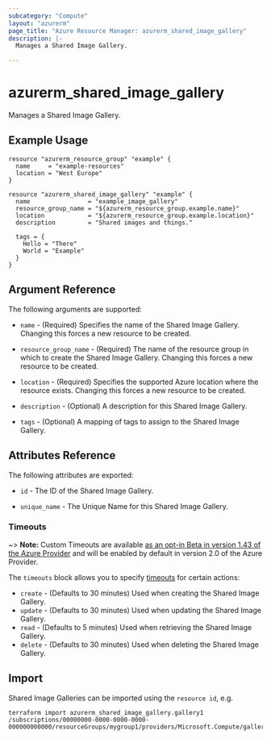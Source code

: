 ```yaml
---
subcategory: "Compute"
layout: "azurerm"
page_title: "Azure Resource Manager: azurerm_shared_image_gallery"
description: |-
  Manages a Shared Image Gallery.

---
```


# azurerm_shared_image_gallery

Manages a Shared Image Gallery.

## Example Usage

```hcl
resource "azurerm_resource_group" "example" {
  name     = "example-resources"
  location = "West Europe"
}

resource "azurerm_shared_image_gallery" "example" {
  name                = "example_image_gallery"
  resource_group_name = "${azurerm_resource_group.example.name}"
  location            = "${azurerm_resource_group.example.location}"
  description         = "Shared images and things."

  tags = {
    Hello = "There"
    World = "Example"
  }
}
```

## Argument Reference

The following arguments are supported:

* `name` - (Required) Specifies the name of the Shared Image Gallery. Changing this forces a new resource to be created.

* `resource_group_name` - (Required) The name of the resource group in which to create the Shared Image Gallery. Changing this forces a new resource to be created.

* `location` - (Required) Specifies the supported Azure location where the resource exists. Changing this forces a new resource to be created.

* `description` - (Optional) A description for this Shared Image Gallery.

* `tags` - (Optional) A mapping of tags to assign to the Shared Image Gallery.

## Attributes Reference

The following attributes are exported:

* `id` - The ID of the Shared Image Gallery.

* `unique_name` - The Unique Name for this Shared Image Gallery.

### Timeouts

~> **Note:** Custom Timeouts are available [as an opt-in Beta in version 1.43 of the Azure Provider](/docs/providers/azurerm/guides/2.0-beta.html) and will be enabled by default in version 2.0 of the Azure Provider.

The `timeouts` block allows you to specify [timeouts](https://www.terraform.io/docs/configuration/resources.html#timeouts) for certain actions:

* `create` - (Defaults to 30 minutes) Used when creating the Shared Image Gallery.
* `update` - (Defaults to 30 minutes) Used when updating the Shared Image Gallery.
* `read` - (Defaults to 5 minutes) Used when retrieving the Shared Image Gallery.
* `delete` - (Defaults to 30 minutes) Used when deleting the Shared Image Gallery.

## Import

Shared Image Galleries can be imported using the `resource id`, e.g.

```shell
terraform import azurerm_shared_image_gallery.gallery1 /subscriptions/00000000-0000-0000-0000-000000000000/resourceGroups/mygroup1/providers/Microsoft.Compute/galleries/gallery1
```
